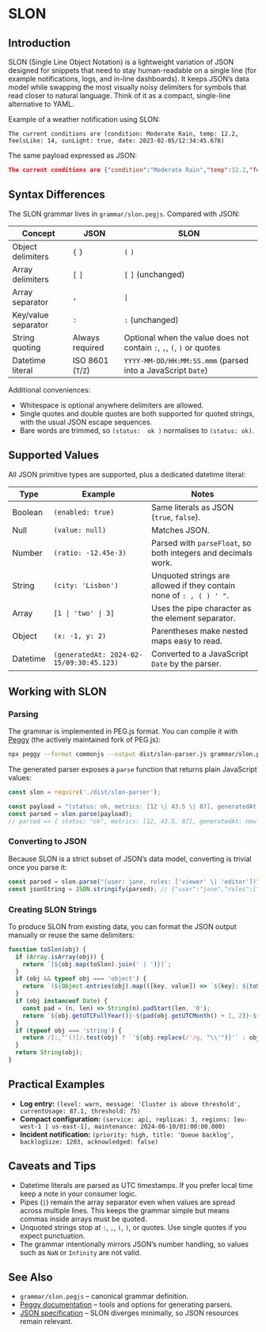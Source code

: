 # SLON

## Introduction

SLON (Single Line Object Notation) is a lightweight variation of JSON designed for snippets that need to stay human-readable on a single line (for example notifications, logs, and in-line dashboards). It keeps JSON’s data model while swapping the most visually noisy delimiters for symbols that read closer to natural language. Think of it as a compact, single-line alternative to YAML.

Example of a weather notification using SLON:

````text
The current conditions are (condition: Moderate Rain, temp: 12.2, feelsLike: 14, sunLight: true, date: 2023-02-05/12:34:45.678)
````

The same payload expressed as JSON:

````json
The current conditions are {"condition":"Moderate Rain","temp":12.2,"feelsLike":14,"sunLight":true,"date":"2023-02-05T12:34:45.678Z"}
````

## Syntax Differences

The SLON grammar lives in `grammar/slon.pegjs`. Compared with JSON:

| Concept | JSON | SLON |
|---------|------|------|
| Object delimiters | `{` `}` | `(` `)` |
| Array delimiters | `[` `]` | `[` `]` (unchanged) |
| Array separator | `,` | `\|` |
| Key/value separator | `:` | `:` (unchanged) |
| String quoting | Always required | Optional when the value does not contain `:`, `,`, `(`, `)` or quotes |
| Datetime literal | ISO 8601 (`T`/`Z`) | `YYYY-MM-DD/HH:MM:SS.mmm` (parsed into a JavaScript `Date`) |

Additional conveniences:
- Whitespace is optional anywhere delimiters are allowed.
- Single quotes and double quotes are both supported for quoted strings, with the usual JSON escape sequences.
- Bare words are trimmed, so `(status:  ok )` normalises to `(status: ok)`.

## Supported Values

All JSON primitive types are supported, plus a dedicated datetime literal:

| Type | Example | Notes |
|------|---------|-------|
| Boolean | `(enabled: true)` | Same literals as JSON (`true`, `false`). |
| Null | `(value: null)` | Matches JSON. |
| Number | `(ratio: -12.45e-3)` | Parsed with `parseFloat`, so both integers and decimals work. |
| String | `(city: 'Lisbon')` | Unquoted strings are allowed if they contain none of `: , ( ) ' "`. |
| Array | `[1 \| 'two' \| 3]` | Uses the pipe character as the element separator. |
| Object | `(x: -1, y: 2)` | Parentheses make nested maps easy to read. |
| Datetime | `(generatedAt: 2024-02-15/09:30:45.123)` | Converted to a JavaScript `Date` by the parser. |

## Working with SLON

### Parsing

The grammar is implemented in PEG.js format. You can compile it with [Peggy](https://peggyjs.org/) (the actively maintained fork of PEG.js):

```bash
npx peggy --format commonjs --output dist/slon-parser.js grammar/slon.pegjs
```

The generated parser exposes a `parse` function that returns plain JavaScript values:

```javascript
const slon = require('./dist/slon-parser');

const payload = "(status: ok, metrics: [12 \| 43.5 \| 87], generatedAt: 2024-03-01/18:22:10.001)";
const parsed = slon.parse(payload);
// parsed => { status: "ok", metrics: [12, 43.5, 87], generatedAt: new Date("2024-03-01T18:22:10.001Z") }
```

### Converting to JSON

Because SLON is a strict subset of JSON’s data model, converting is trivial once you parse it:

```javascript
const parsed = slon.parse("(user: jane, roles: ['viewer' \| 'editor'])");
const jsonString = JSON.stringify(parsed); // {"user":"jane","roles":["viewer","editor"]}
```

### Creating SLON Strings

To produce SLON from existing data, you can format the JSON output manually or reuse the same delimiters:

```javascript
function toSlon(obj) {
  if (Array.isArray(obj)) {
    return `[${obj.map(toSlon).join(' | ')}]`;
  }
  if (obj && typeof obj === 'object') {
    return `(${Object.entries(obj).map(([key, value]) => `${key}: ${toSlon(value)}`).join(', ')})`;
  }
  if (obj instanceof Date) {
    const pad = (n, len) => String(n).padStart(len, '0');
    return `${obj.getUTCFullYear()}-${pad(obj.getUTCMonth() + 1, 2)}-${pad(obj.getUTCDate(), 2)}/${pad(obj.getUTCHours(), 2)}:${pad(obj.getUTCMinutes(), 2)}:${pad(obj.getUTCSeconds(), 2)}.${pad(obj.getUTCMilliseconds(), 3)}`;
  }
  if (typeof obj === 'string') {
    return /[:,"'()]/.test(obj) ? `'${obj.replace(/'/g, "\\'")}'` : obj;
  }
  return String(obj);
}
```

## Practical Examples

- **Log entry:** `(level: warn, message: 'Cluster is above threshold', currentUsage: 87.1, threshold: 75)`
- **Compact configuration:** `(service: api, replicas: 3, regions: [eu-west-1 | us-east-1], maintenance: 2024-06-10/01:00:00.000)`
- **Incident notification:** `(priority: high, title: 'Queue backlog', backlogSize: 1203, acknowledged: false)`

## Caveats and Tips

- Datetime literals are parsed as UTC timestamps. If you prefer local time keep a note in your consumer logic.
- Pipes (`|`) remain the array separator even when values are spread across multiple lines. This keeps the grammar simple but means commas inside arrays must be quoted.
- Unquoted strings stop at `:`, `,`, `(`, `)`, or quotes. Use single quotes if you expect punctuation.
- The grammar intentionally mirrors JSON’s number handling, so values such as `NaN` or `Infinity` are not valid.

## See Also

- `grammar/slon.pegjs` – canonical grammar definition.
- [Peggy documentation](https://peggyjs.org/documentation.html) – tools and options for generating parsers.
- [JSON specification](https://www.json.org/json-en.html) – SLON diverges minimally, so JSON resources remain relevant.
